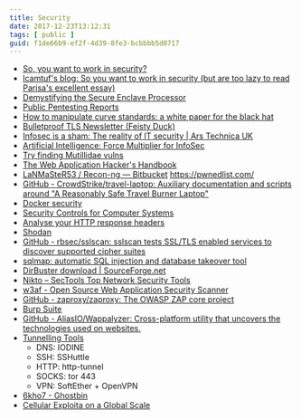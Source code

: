 ```yaml
---
title: Security
date: 2017-12-23T13:12:31
tags: [ public ]
guid: f1de66b9-ef2f-4d39-8fe3-bcbbbb5d0717
---
```



<!--more-->


 * [So, you want to work in security?](https://medium.freecodecamp.com/so-you-want-to-work-in-security-bc6c10157d23)
 * [lcamtuf's blog: So you want to work in security (but are too lazy to read Parisa's excellent essay)](https://lcamtuf.blogspot.com/2016/08/so-you-want-to-work-in-security-but-are.html)
 * [Demystifying the Secure Enclave Processor](https://www.blackhat.com/docs/us-16/materials/us-16-Mandt-Demystifying-The-Secure-Enclave-Processor.pdf)
 * [Public Pentesting Reports](https://github.com/juliocesarfort/public-pentesting-reports)
 * [How to manipulate curve standards: a white paper for the black hat](https://bada55.cr.yp.to/bada55-20150927.pdf)
 * [Bulletproof TLS Newsletter (Feisty Duck)](https://www.feistyduck.com/bulletproof-tls-newsletter/)
 * [Infosec is a sham: The reality of IT security | Ars Technica UK](http://arstechnica.co.uk/security/2016/06/infosec-is-broken-how-to-fix-it/)
 * [Artificial Intelligence: Force Multiplier for InfoSec](https://www.patternex.com/blog/artificial-intelligence-force-multiplier-for-infosec)
 * [Try finding Mutillidae vulns](http://sourceforge.net/projects/mutillidae/files/)
 * [The Web Application Hacker's Handbook](http://www.amazon.com/The-Web-Application-Hackers-Handbook/dp/1118026470)
 * [LaNMaSteR53 / Recon-ng — Bitbucket](https://bitbucket.org/LaNMaSteR53/recon-ng)
https://pwnedlist.com/
 * [GitHub - CrowdStrike/travel-laptop: Auxiliary documentation and scripts around "A Reasonably Safe Travel Burner Laptop"](https://github.com/crowdstrike/travel-laptop/)
 * [Docker security](https://www.nccgroup.trust/globalassets/our-research/us/whitepapers/2016/april/ncc_group_understanding_hardening_linux_containers-10pdf/)
 * [Security Controls for Computer Systems](http://nsarchive.gwu.edu/dc.html?doc=2800105-Document-01-Defense-Science-Board-Task-Force-on)
 * [Analyse your HTTP response headers](https://securityheaders.io/)
 * [Shodan](https://www.shodan.io/)
 * [GitHub - rbsec/sslscan: sslscan tests SSL/TLS enabled services to discover supported cipher suites](https://github.com/rbsec/sslscan)
 * [sqlmap: automatic SQL injection and database takeover tool](http://sqlmap.org/)
 * [DirBuster download | SourceForge.net](http://sourceforge.net/projects/dirbuster/)
 * [Nikto – SecTools Top Network Security Tools](http://sectools.org/tool/nikto/)
 * [w3af - Open Source Web Application Security Scanner](http://w3af.org/)
 * [GitHub - zaproxy/zaproxy: The OWASP ZAP core project](https://github.com/zaproxy/zaproxy)
 * [Burp Suite](https://portswigger.net/burp/)
 * [GitHub - AliasIO/Wappalyzer: Cross-platform utility that uncovers the technologies used on websites.](https://github.com/AliasIO/Wappalyzer)
 * [Tunnelling Tools](https://twitter.com/candanbolukbas/status/655078308766425088)
   * DNS: IODINE
   * SSH: SSHuttle
   * HTTP: http-tunnel
   * SOCKS: tor 443
   * VPN: SoftEther + OpenVPN
 * [6kho7 - Ghostbin](https://ghostbin.com/paste/6kho7)
 * [Cellular Exploita on a Global Scale](https://www.blackhat.com/docs/us-14/materials/us-14-Solnik-Cellular-Exploitation-On-A-Global-Scale-The-Rise-And-Fall-Of-The-Control-Protocol.pdf)
